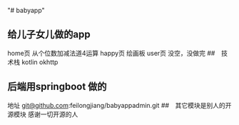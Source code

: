 "# babyapp" 
## 给儿子女儿做的app
home页  从个位数加减法道4运算
happy页 绘画板
user页 没空，没做完
##　技术栈
kotlin
okhttp
## 后端用springboot 做的
地址 git@github.com:feilongjiang/babyappadmin.git
##　其它模块是别人的开源模块
感谢一切开源的人


